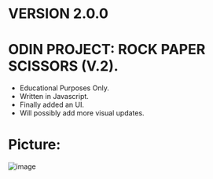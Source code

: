 ﻿# VERSION 2.0.0
# ODIN PROJECT: ROCK PAPER SCISSORS (V.2).
- Educational Purposes Only.
- Written in Javascript.
- Finally added an UI.
- Will possibly add more visual updates.

# Picture:
![image](https://github.com/user-attachments/assets/253c96b7-271c-4a44-9a15-663c2f285c55)

